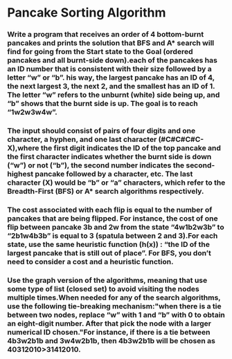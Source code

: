 # Pancake Sorting Algorithm



### Write a program that receives an order of 4 bottom-burnt pancakes and prints the solution that BFS and A* search will find for going from the Start state to the Goal (ordered pancakes and all burnt-side down).each of the pancakes has an ID number that is consistent with their size followed by a letter “w” or “b”. his way, the largest pancake has an ID of 4, the next largest 3, the next 2, and the smallest has an ID of 1. The letter “w” refers to the unburnt (white) side being up, and “b” shows that the burnt side is up. The goal is to reach “1w2w3w4w”.
### The input should consist of pairs of four digits and one character, a hyphen, and one last character (#C#C#C#C-X),where the first digit indicates the ID of the top pancake and the first character indicates whether the burnt side is down (“w”) or not (“b”), the second number indicates the second-highest pancake followed by a character, etc. The last character (X) would be “b” or “a” characters, which refer to the Breadth-First (BFS) or A* search algorithms respectively.
### The cost associated with each flip is equal to the number of pancakes that are being flipped. For instance, the cost of one flip between pancake 3b and 2w from the state “4w1b2w3b” to “2b1w4b3b” is equal to 3 (spatula between 2 and 3).For each state, use the same heuristic function (h(x)) : “the ID of the largest pancake that is still out of place”. For BFS, you don’t need to consider a cost and a heuristic function. 
### Use the graph version of the algorithms, meaning that use some type of list (closed set) to avoid visiting the nodes multiple times.When needed for any of the search algorithms, use the following tie-breaking mechanism:"when there is a tie between two nodes, replace “w” with 1 and “b” with 0 to obtain an eight-digit number. After that pick the node with a larger numerical ID chosen."For instance, if there is a tie between 4b3w2b1b and 3w4w2b1b, then 4b3w2b1b will be chosen as 40312010>31412010.
